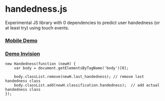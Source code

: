 # handedness.js

Experimental JS library with 0 dependencies to predict user handedness (or at least try) using touch events.

### [Mobile Demo](https://roquef.github.io/handedness/)
### [Demo Invision](https://invis.io/E8N5FXJ7JDK)

```
new Handedness(function (newH) {
    var body = document.getElementsByTagName('body')[0];
    
    body.classList.remove(newH.last_handedness); // remove last handedness class
    body.classList.add(newH.classification.handedness);  // add actual handedness class
});
```

